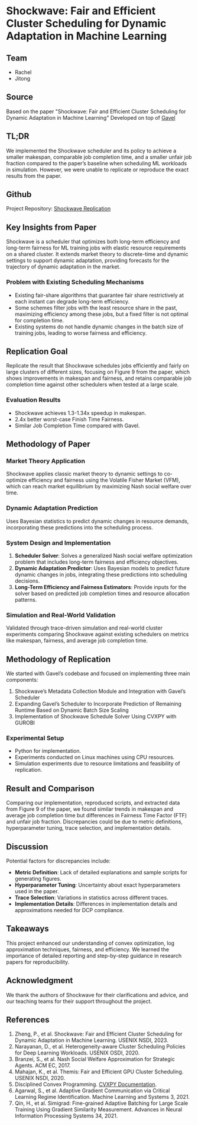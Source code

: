 # Shockwave: Fair and Efficient Cluster Scheduling for Dynamic Adaptation in Machine Learning

## Team

- Rachel
- Jitong

## Source

Based on the paper "Shockwave: Fair and Efficient Cluster Scheduling for Dynamic Adaptation in Machine Learning"
Developed on top of [Gavel](https://github.com/stanford-futuredata/gavel)

## TL;DR

We implemented the Shockwave scheduler and its policy to achieve a smaller makespan, comparable job completion time, and a smaller unfair job fraction compared to the paper’s baseline when scheduling ML workloads in simulation. However, we were unable to replicate or reproduce the exact results from the paper.

## Github

Project Repository: [Shockwave Replication](#)

## Key Insights from Paper

Shockwave is a scheduler that optimizes both long-term efficiency and long-term fairness for ML training jobs with elastic resource requirements on a shared cluster. It extends market theory to discrete-time and dynamic settings to support dynamic adaptation, providing forecasts for the trajectory of dynamic adaptation in the market.

### Problem with Existing Scheduling Mechanisms

- Existing fair-share algorithms that guarantee fair share restrictively at each instant can degrade long-term efficiency.
- Some schemes filter jobs with the least resource share in the past, maximizing efficiency among these jobs, but a fixed filter is not optimal for completion time.
- Existing systems do not handle dynamic changes in the batch size of training jobs, leading to worse fairness and efficiency.

## Replication Goal

Replicate the result that Shockwave schedules jobs efficiently and fairly on large clusters of different sizes, focusing on Figure 9 from the paper, which shows improvements in makespan and fairness, and retains comparable job completion time against other schedulers when tested at a large scale.

### Evaluation Results

- Shockwave achieves 1.3-1.34x speedup in makespan.
- 2.4x better worst-case Finish Time Fairness.
- Similar Job Completion Time compared with Gavel.

## Methodology of Paper

### Market Theory Application

Shockwave applies classic market theory to dynamic settings to co-optimize efficiency and fairness using the Volatile Fisher Market (VFM), which can reach market equilibrium by maximizing Nash social welfare over time.

### Dynamic Adaptation Prediction

Uses Bayesian statistics to predict dynamic changes in resource demands, incorporating these predictions into the scheduling process.

### System Design and Implementation

1. **Scheduler Solver**: Solves a generalized Nash social welfare optimization problem that includes long-term fairness and efficiency objectives.
2. **Dynamic Adaptation Predictor**: Uses Bayesian models to predict future dynamic changes in jobs, integrating these predictions into scheduling decisions.
3. **Long-Term Efficiency and Fairness Estimators**: Provide inputs for the solver based on predicted job completion times and resource allocation patterns.

### Simulation and Real-World Validation

Validated through trace-driven simulation and real-world cluster experiments comparing Shockwave against existing schedulers on metrics like makespan, fairness, and average job completion time.

## Methodology of Replication

We started with Gavel’s codebase and focused on implementing three main components:

1. Shockwave’s Metadata Collection Module and Integration with Gavel’s Scheduler
2. Expanding Gavel’s Scheduler to Incorporate Prediction of Remaining Runtime Based on Dynamic Batch Size Scaling
3. Implementation of Shockwave Schedule Solver Using CVXPY with GUROBI

### Experimental Setup

- Python for implementation.
- Experiments conducted on Linux machines using CPU resources.
- Simulation experiments due to resource limitations and feasibility of replication.

## Result and Comparison

Comparing our implementation, reproduced scripts, and extracted data from Figure 9 of the paper, we found similar trends in makespan and average job completion time but differences in Fairness Time Factor (FTF) and unfair job fraction. Discrepancies could be due to metric definitions, hyperparameter tuning, trace selection, and implementation details.

## Discussion

Potential factors for discrepancies include:

- **Metric Definition**: Lack of detailed explanations and sample scripts for generating figures.
- **Hyperparameter Tuning**: Uncertainty about exact hyperparameters used in the paper.
- **Trace Selection**: Variations in statistics across different traces.
- **Implementation Details**: Differences in implementation details and approximations needed for DCP compliance.

## Takeaways

This project enhanced our understanding of convex optimization, log approximation techniques, fairness, and efficiency. We learned the importance of detailed reporting and step-by-step guidance in research papers for reproducibility.

## Acknowledgment

We thank the authors of Shockwave for their clarifications and advice, and our teaching teams for their support throughout the project.

## References

1. Zheng, P., et al. Shockwave: Fair and Efficient Cluster Scheduling for Dynamic Adaptation in Machine Learning. USENIX NSDI, 2023.
2. Narayanan, D., et al. Heterogeneity-aware Cluster Scheduling Policies for Deep Learning Workloads. USENIX OSDI, 2020.
3. Branzei, S., et al. Nash Social Welfare Approximation for Strategic Agents. ACM EC, 2017.
4. Mahajan, K., et al. Themis: Fair and Efficient GPU Cluster Scheduling. USENIX NSDI, 2020.
5. Disciplined Convex Programming. [CVXPY Documentation](https://www.cvxpy.org/tutorial/dcp/).
6. Agarwal, S., et al. Adaptive Gradient Communication via Critical Learning Regime Identification. Machine Learning and Systems 3, 2021.
7. Qin, H., et al. Simigrad: Fine-grained Adaptive Batching for Large Scale Training Using Gradient Similarity Measurement. Advances in Neural Information Processing Systems 34, 2021.

